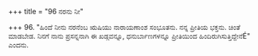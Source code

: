 +++
title = "96 ನರನು ನೀ"

+++
96. "ಹಿಂದೆ ನೀನು ನರನೆಂಬ ಋಷಿಯು ನಾರಾಯಣಾಂಶ ಸಂಭೂತನು. ನನ್ನ ಪ್ರೀತಿಯ ಭಕ್ತನು. ಚಿಂತೆ ಮಾಡಬೇಡ. ನಿನಗೆ ನಾನು ಪ್ರಸನ್ನನಾಗಿ ಈ ಖಡ್ಗವನ್ನೂ, ಧನುರ್ಬಾಣಗಳನ್ನೂ ಪ್ರೀತಿಯಿಂದ ಹಿಂದಿರುಗಿಸುತ್ತಿದ್ದೇನೆÉ" ಎಂದನು.